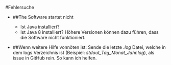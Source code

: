 #Fehlersuche
- ##The Software startet nicht
    - Ist Java [installiert](https://github.com/KarasuRou/LernSoftware/tree/master/docs/english/java_installing.md)?
    - Ist Java 8 installiert? Höhere Versionen können dazu führen, dass die Software nicht funktioniert.

- ##Wenn weitere Hilfe vonnöten ist:
  Sende die letzte _.log_ Datei, welche in dem logs Verzeichnis ist (Beispiel: _stdout_Tag_Monat_Jahr.log_), als issue in GitHub rein. So kann ich helfen.